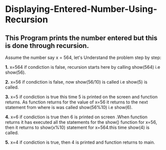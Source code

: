 # Displaying-Entered-Number-Using-Recursion

## This Program prints the number entered but this is done through recursion. 

Assume the number say x = 564, let's Understand the problem step by step:

**1.** x=564 if condiction is false, recursion starts here by calling show(564) i.e show(56).

**2.** x=56 if condiction is false, now show(56/10) is called i.e show(5) is called.

**3.** x=5 if condiction is true this time 5 is printed on the screen and function returns. As function returns for the value of x=56 it returns to the next statement from where is was called show(56%10) i.e show(6).

**4.** x=6 if condiction is true then 6 is printed on screen .When function returns it has executed all the statements for the show() function for x=56, then it returns to show(x%10) statement for x=564.this time show(4) is called.

**5.** x=4 if condiction is true, then 4 is printed and function returns to main.
